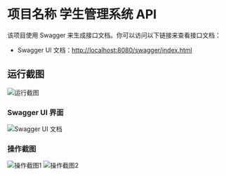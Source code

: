# 项目名称 学生管理系统 API

该项目使用 Swagger 来生成接口文档。你可以访问以下链接来查看接口文档：

- Swagger UI 文档：[http://localhost:8080/swagger/index.html](http://localhost:8080/swagger/index.html)

## 运行截图
![运行截图](https://www.helloimg.com/i/2025/01/26/679513c700965.png)


### Swagger UI 界面
![Swagger UI 文档](https://www.helloimg.com/i/2025/01/23/6791f3f4a301b.png)






### 操作截图
![操作截图1](https://www.helloimg.com/i/2025/01/23/6791f387a6f60.png)
![操作截图2](https://www.helloimg.com/i/2025/01/23/6791f388de1e3.png)
